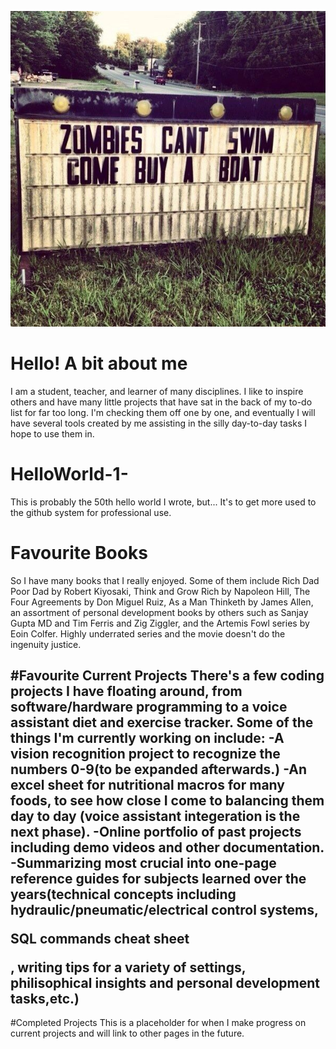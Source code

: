 ![headshot](20120921_012007000_iOS.jpg)
# Hello! A bit about me
I am a student, teacher, and learner of many disciplines. I like to inspire others and have many little projects that have sat in the back of my to-do list for far too long. I'm checking them off one by one, and eventually I will have several tools created by me assisting in the silly day-to-day tasks I hope to use them in.

# HelloWorld-1-
This is probably the 50th hello world I wrote, but... It's to get more used to the github system for professional use.

# Favourite Books
So I have many books that I really enjoyed. Some of them include Rich Dad Poor Dad by Robert Kiyosaki, Think and Grow Rich by Napoleon Hill, The Four Agreements by Don Miguel Ruiz, As a Man Thinketh by James Allen, an assortment of personal development books by others such as Sanjay Gupta MD and Tim Ferris and Zig Ziggler, and the Artemis Fowl series by Eoin Colfer. Highly underrated series and the movie doesn't do the ingenuity justice.

#Favourite Current Projects
There's a few coding projects I have floating around, from software/hardware programming to a voice assistant diet and exercise tracker. Some of the things I'm currently working on include:
-A vision recognition project to recognize the numbers 0-9(to be expanded afterwards.)
-An excel sheet for nutritional macros for many foods, to see how close I come to balancing them day to day (voice assistant integeration is the next phase).
-Online portfolio of past projects including demo videos and other documentation.
-Summarizing most crucial into one-page reference guides for subjects learned over the years(technical concepts including hydraulic/pneumatic/electrical control systems, <p>SQL commands cheat sheet</p>, writing tips for a variety of settings, philisophical insights and personal development tasks,etc.)
-

#Completed Projects
This is a placeholder for when I make progress on current projects and will link to other pages in the future. 
